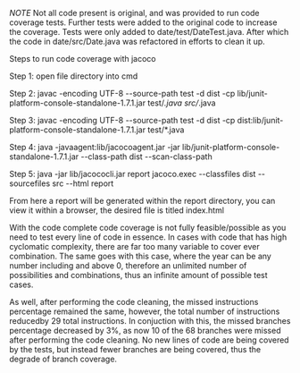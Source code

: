 *NOTE* Not all code present is original, and was provided to run code coverage tests. Further tests were added to the original code to increase the coverage. Tests were only added to date/test/DateTest.java. After which the code in date/src/Date.java was refactored in efforts to clean it up.

Steps to run code coverage with jacoco

Step 1: 
open file directory into cmd

Step 2: 
javac -encoding UTF-8 --source-path test -d dist -cp lib/junit-platform-console-standalone-1.7.1.jar test/*.java src/*.java

Step 3:
javac -encoding UTF-8 --source-path test -d dist -cp dist:lib/junit-platform-console-standalone-1.7.1.jar test/*.java

Step 4:
java -javaagent:lib/jacocoagent.jar -jar lib/junit-platform-console-standalone-1.7.1.jar --class-path dist --scan-class-path

Step 5:
java -jar lib/jacococli.jar report jacoco.exec --classfiles dist --sourcefiles src --html report

From here a report will be generated within the report directory, you can view it within a browser, the desired file is titled index.html

With the code complete code coverage is not fully feasible/possible as you need to test every line of code in essence. In cases with code that has high cyclomatic complexity, there are far too many variable to cover ever combination. The same goes with this case, where the year can be any number including and above 0, therefore an unlimited number of possibilities and combinations, thus an infinite amount of possible test cases.

As well, after performing the code cleaning, the missed instructions percentage remained the same, however, the total number of instructions reducedby 29 total instructions. In conjuction with this, the missed branches percentage decreased by 3%, as now 10 of the 68 branches were missed after performing the code cleaning. No new lines of code are being covered by the tests, but instead fewer branches are being covered, thus the degrade of branch coverage.